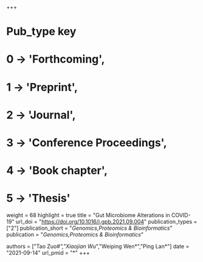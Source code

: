 +++
# Pub_type key
# 0 -> 'Forthcoming',
# 1 -> 'Preprint',
# 2 -> 'Journal',
# 3 -> 'Conference Proceedings',
# 4 -> 'Book chapter',
# 5 -> 'Thesis'

weight = 68
highlight = true
title = "Gut Microbiome Alterations in COVID-19"
url_doi = "https://doi.org/10.1016/j.gpb.2021.09.004"
publication_types = ["2"]
publication_short = "*Genomics,Proteomics & Bioinformatics*"
publication = "*Genomics,Proteomics & Bioinformatics*"

authors = ["Tao Zuo#*","Xiaojian Wu*","Weiping Wen*","Ping Lan*"]
date = "2021-09-14"
url_pmid = "*"
+++

